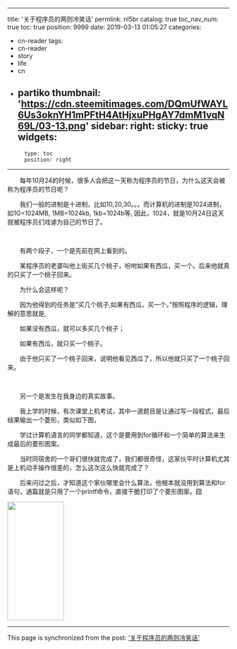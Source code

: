 
---
title: '关于程序员的两则冷笑话'
permlink: nl5br
catalog: true
toc_nav_num: true
toc: true
position: 9999
date: 2019-03-13 01:05:27
categories:
- cn-reader
tags:
- cn-reader
- story
- life
- cn
- partiko
thumbnail: 'https://cdn.steemitimages.com/DQmUfWAYL6Us3oknYH1mPFtH4AtHjxuPHgAY7dmM1vqN69L/03-13.png'
sidebar:
    right:
        sticky: true
widgets:
    -
        type: toc
        position: right
---


<html>
<p>　　每年10月24的时候，很多人会把这一天称为程序员的节日，为什么这天会被称为程序员的节日呢？</p>
<p>　　我们一般的进制是十进制，比如10,20,30。。。而计算机的进制是1024进制，如1G=1024MB, 1MB=1024kb, 1kb=1024b等, 因此，1024，就是10月24日这天就被程序员们戏谑为自己的节日了。</p>
<p><br></p>
<p>　　有两个段子，一个是先前在网上看到的。</p>
<p>　　某程序员的老婆叫他上街买几个桃子，吩咐如果有西瓜，买一个。后来他就真的只买了一个桃子回来。</p>
<p>　　为什么会这样呢？</p>
<p>　　因为他得到的任务是“买几个桃子,如果有西瓜，买一个。”按照程序的逻辑，理解的意思就是,</p>
<p>　　如果没有西瓜，就可以多买几个桃子；</p>
<p>　　如果有西瓜，就只买一个桃子。</p>
<p>　　由于他只买了一个桃子回来，说明他看见西瓜了，所以他就只买了一个桃子回来。</p>
<p><br></p>
<p>　　另一个是发生在我身边的真实故事。</p>
<p>　　我上学的时候，有次课堂上机考试，其中一道题目是让通过写一段程式，最后结果输出一个菱形，类似如下图，</p>
<p>　　学过计算机语言的同学都知道，这个是要用到for循环和一个简单的算法来生成最后的菱形图案。</p>
<p>　　当时同宿舍的一个哥们很快就完成了，我们都很奇怪，这家伙平时计算机尤其是上机动手操作很差的，怎么这次这么快就完成了？</p>
<p>　　后来问过之后，才知道这个家伙哪里会什么算法，他根本就没用到算法和for语句，通篇就是只用了一个printf命令，直接干脆打印了个菱形图案。囧</p>
<p><img src="https://cdn.steemitimages.com/DQmUfWAYL6Us3oknYH1mPFtH4AtHjxuPHgAY7dmM1vqN69L/03-13.png" width="128" height="268"/></p>
</html>

- - -

This page is synchronized from the post: ['关于程序员的两则冷笑话'](https://steemit.com/@rivalhw/nl5br)
